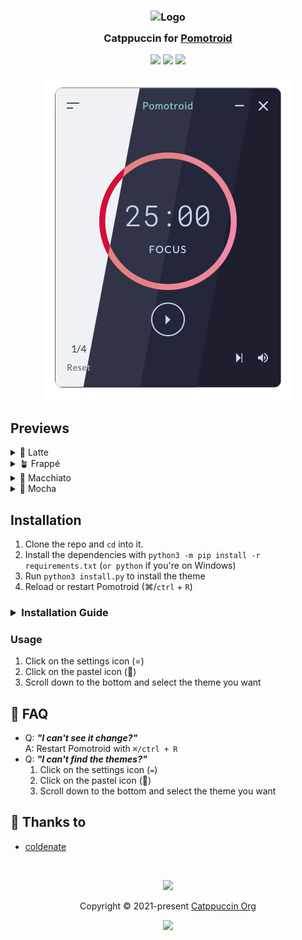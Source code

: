 <h3 align="center">
	<img src="https://raw.githubusercontent.com/catppuccin/catppuccin/main/assets/logos/exports/1544x1544_circle.png" width="100" alt="Logo"/><br/>
	<img src="https://raw.githubusercontent.com/catppuccin/catppuccin/main/assets/misc/transparent.png" height="30" width="0px"/>
	Catppuccin for <a href="https://github.com/Splode/pomotroid">Pomotroid</a>
	<img src="https://raw.githubusercontent.com/catppuccin/catppuccin/main/assets/misc/transparent.png" height="30" width="0px"/>
</h3>

<p align="center">
	<a href="https://github.com/catppuccin/pomotroid/stargazers"><img src="https://img.shields.io/github/stars/catppuccin/pomotroid?colorA=363a4f&colorB=b7bdf8&style=for-the-badge"></a>
	<a href="https://github.com/catppuccin/pomotroid/issues"><img src="https://img.shields.io/github/issues/catppuccin/pomotroid?colorA=363a4f&colorB=f5a97f&style=for-the-badge"></a>
	<a href="https://github.com/catppuccin/pomotroid/contributors"><img src="https://img.shields.io/github/contributors/catppuccin/pomotroid?colorA=363a4f&colorB=a6da95&style=for-the-badge"></a>
</p>

<p align="center">
	<img src="https://raw.githubusercontent.com/catppuccin/pomotroid/main/assets/catwalk.webp"/>
</p>

## Previews

<details>
<summary>🌻 Latte</summary>
<img src="https://raw.githubusercontent.com/catppuccin/pomotroid/main/assets/latte.webp"/>
</details>
<details>
<summary>🪴 Frappé</summary>
<img src="https://raw.githubusercontent.com/catppuccin/pomotroid/main/assets/frappe.webp"/>
</details>
<details>
<summary>🌺 Macchiato</summary>
<img src="https://raw.githubusercontent.com/catppuccin/pomotroid/main/assets/macchiato.webp"/>
</details>
<details>
<summary>🌿 Mocha</summary>
<img src="https://raw.githubusercontent.com/catppuccin/pomotroid/main/assets/mocha.webp"/>
</details>

## Installation

1. Clone the repo and `cd` into it.
2. Install the dependencies with `python3 -m pip install -r requirements.txt` (`or python` if you're on Windows)
3. Run `python3 install.py` to install the theme
4. Reload or restart Pomotroid (⌘/`ctrl` + `R`)

<h3><details><summary>Installation Guide</summary><video autoplay><source src="https://raw.githubusercontent.com/catppuccin/pomotroid/main/assets/iguide.webm" type="video/webm">Your Browser does no support this video tag.</video></details></h3>

### Usage

1. Click on the settings icon (=)
2. Click on the pastel icon (🎨)
3. Scroll down to the bottom and select the theme you want

## 🙋 FAQ

-   Q: **_"I can't see it change?"_**\
    A: Restart Pomotroid with `⌘/ctrl + R`
-   Q: **_"I can't find the themes?"_**
    1. Click on the settings icon (`=`)
    2. Click on the pastel icon (🎨)
    3. Scroll down to the bottom and select the theme you want

## 💝 Thanks to

-   [coldenate](https://github.com/coldenate)

&nbsp;

<p align="center">
	<img src="https://raw.githubusercontent.com/catppuccin/catppuccin/main/assets/footers/gray0_ctp_on_line.svg?sanitize=true" />
</p>

<p align="center">
	Copyright &copy; 2021-present <a href="https://github.com/catppuccin" target="_blank">Catppuccin Org</a>
</p>

<p align="center">
	<a href="https://github.com/catppuccin/catppuccin/blob/main/LICENSE"><img src="https://img.shields.io/static/v1.svg?style=for-the-badge&label=License&message=MIT&logoColor=d9e0ee&colorA=363a4f&colorB=b7bdf8"/></a>
</p>
